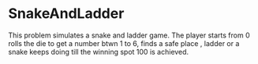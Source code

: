 # SnakeAndLadder
This problem simulates a snake and ladder game. The player starts from 0 rolls the die to get a number btwn 1 to 6, finds a safe place , ladder or a snake keeps doing till the winning spot 100 is achieved.
